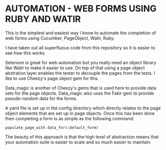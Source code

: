 # AUTOMATION - WEB FORMS USING RUBY AND WATIR

This is the simplest and easiest way I know to automate the completion of web forms using Cucumber, PageObject, Watir, Ruby.

I have taken out all superfluous code from this repository so it is easier to see how this works

Selenium is great for web automation but you really need an object library like Watir to make it easier to use. On top of that using a page object abstration layer enables the tester to decouple the pages from the tests. I like to use Cheezy's page object gem for this.

Data_magic is another of Cheezy's gems that is used here to provide data sets for the page objects. Data_magic also uses the Fakir gem to provide pseudo-random data for the forms.

A yaml file is set up in the config directory which directly relates to the page object elements that are set up in page objects. Once this has been done then completing a form is as simple as the following command:

````
populate_page_with data_for(:default_form)
````

The beauty of this approach is that the high level of abstraction means that your automation suite is easier to scale and so much easier to maintain.
